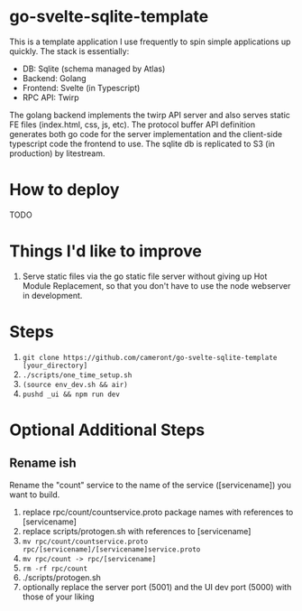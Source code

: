 # go-svelte-sqlite-template

This is a template application I use frequently to spin simple applications up quickly. The stack is essentially:

* DB: Sqlite (schema managed by Atlas)
* Backend: Golang
* Frontend: Svelte (in Typescript)
* RPC API: Twirp

The golang backend implements the twirp API server and also serves static FE files (index.html, css, js, etc). The protocol buffer API definition generates both go code for the server implementation and the client-side typescript code the frontend to use. The sqlite db is replicated to S3 (in production) by litestream. 

# How to deploy

TODO

# Things I'd like to improve

1. Serve static files via the go static file server without giving up Hot Module Replacement, so that you don't have to use the node webserver in development.



# Steps

1. `git clone https://github.com/cameront/go-svelte-sqlite-template [your_directory]`
1. `./scripts/one_time_setup.sh`
1. `(source env_dev.sh && air)`
1. `pushd _ui && npm run dev`

# Optional Additional Steps

## Rename ish

Rename the "count" service to the name of the service ([servicename]) you want to build.

1. replace rpc/count/countservice.proto package names with references to [servicename]
1. replace scripts/protogen.sh with references to [servicename]
1. `mv rpc/count/countservice.proto rpc/[servicename]/[servicename]service.proto`
1. `mv rpc/count -> rpc/[servicename]`
1. `rm -rf rpc/count`
1.  ./scripts/protogen.sh
1. optionally replace the server port (5001) and the UI dev port (5000) with those of your liking
